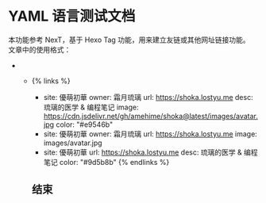 # YAML 语言测试文档

本功能参考 NexT，基于 Hexo Tag 功能，用来建立友链或其他网址链接功能。 文章中的使用格式：

- - {% links %}
    - site: 優萌初華
      owner: 霜月琉璃
      url: https://shoka.lostyu.me
      desc: 琉璃的医学 & 编程笔记
      image: https://cdn.jsdelivr.net/gh/amehime/shoka@latest/images/avatar.jpg
      color: "#e9546b"
    - site: 優萌初華
      owner: 霜月琉璃
      url: https://shoka.lostyu.me
      image: images/avatar.jpg
    - site: 優萌初華
      url: https://shoka.lostyu.me
      desc: 琉璃的医学 & 编程笔记
      color: "#9d5b8b"
      {% endlinks %}
    
    ## 结束
    
    